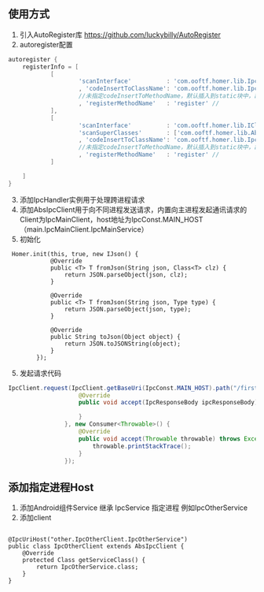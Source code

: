## 使用方式
1. 引入AutoRegister库 https://github.com/luckybilly/AutoRegister
2. autoregister配置
```gradle
autoregister {
    registerInfo = [
            [
                    'scanInterface'          : 'com.ooftf.homer.lib.IpcHandler'
                    , 'codeInsertToClassName': 'com.ooftf.homer.lib.IpcPathManager'
                    //未指定codeInsertToMethodName，默认插入到static块中，故此处register必须为static方法
                    , 'registerMethodName'   : 'register' //
            ],
            [
                    'scanInterface'          : 'com.ooftf.homer.lib.IClient',
                    'scanSuperClasses'       : ['com.ooftf.homer.lib.AbsIpcClient']
                    , 'codeInsertToClassName': 'com.ooftf.homer.lib.IpcHostManager'
                    //未指定codeInsertToMethodName，默认插入到static块中，故此处register必须为static方法
                    , 'registerMethodName'   : 'register' //
            ]

    ]
}
```
3. 添加IpcHandler实例用于处理跨进程请求
4. 添加AbsIpcClient用于向不同进程发送请求，内置向主进程发起通讯请求的Client为IpcMainClient，host地址为IpcConst.MAIN_HOST（main.IpcMainClient.IpcMainService）
5. 初始化
```
 Homer.init(this, true, new IJson() {
            @Override
            public <T> T fromJson(String json, Class<T> clz) {
                return JSON.parseObject(json, clz);
            }

            @Override
            public <T> T fromJson(String json, Type type) {
                return JSON.parseObject(json, type);
            }

            @Override
            public String toJson(Object object) {
                return JSON.toJSONString(object);
            }
        });
```
5. 发起请求代码
```java
IpcClient.request(IpcClient.getBaseUri(IpcConst.MAIN_HOST).path("/first").build()).subscribe(new Consumer<IpcResponseBody>() {
                    @Override
                    public void accept(IpcResponseBody ipcResponseBody) throws Exception {

                    }
                }, new Consumer<Throwable>() {
                    @Override
                    public void accept(Throwable throwable) throws Exception {
                        throwable.printStackTrace();
                    }
                });
```
## 添加指定进程Host
1. 添加Android组件Service 继承 IpcService 指定进程  例如IpcOtherService
2. 添加client
```

@IpcUriHost("other.IpcOtherClient.IpcOtherService")
public class IpcOtherClient extends AbsIpcClient {
    @Override
    protected Class getServiceClass() {
        return IpcOtherService.class;
    }
}
```
